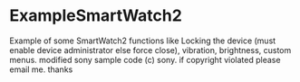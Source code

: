 ExampleSmartWatch2
==================

Example of some SmartWatch2 functions like Locking the device (must enable device administrator else force close), vibration, brightness, custom menus. modified sony sample code (c) sony. if copyright violated please email me. thanks
